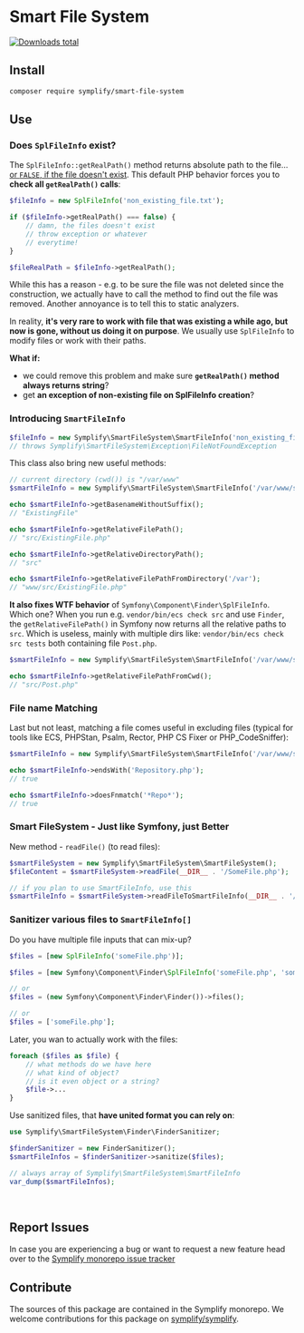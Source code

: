 # Smart File System

[![Downloads total](https://img.shields.io/packagist/dt/symplify/smart-file-system.svg?style=flat-square)](https://packagist.org/packages/symplify/smart-file-system/stats)

## Install

```bash
composer require symplify/smart-file-system
```

## Use

### Does `SplFileInfo` exist?

The `SplFileInfo::getRealPath()` method returns absolute path to the file... [or `FALSE`, if the file doesn't exist](https://www.php.net/manual/en/splfileinfo.getrealpath.php). This default PHP behavior forces you to **check all `getRealPath()` calls**:

```php
$fileInfo = new SplFileInfo('non_existing_file.txt');

if ($fileInfo->getRealPath() === false) {
    // damn, the files doesn't exist
    // throw exception or whatever
    // everytime!
}

$fileRealPath = $fileInfo->getRealPath();
```

While this has a reason - e.g. to be sure the file was not deleted since the construction,
we actually have to call the method to find out the file was removed. Another annoyance is to tell this to static analyzers.

In reality, **it's very rare to work with file that was existing a while ago, but now is gone, without us doing it on purpose**. We usually use `SplFileInfo` to modify files or work with their paths.

**What if:**

- we could remove this problem and make sure **`getRealPath()` method always returns string**?
- get **an exception of non-existing file on SplFileInfo creation**?

### Introducing `SmartFileInfo`

```php
$fileInfo = new Symplify\SmartFileSystem\SmartFileInfo('non_existing_file.txt');
// throws Symplify\SmartFileSystem\Exception\FileNotFoundException
```

This class also bring new useful methods:

```php
// current directory (cwd()) is "/var/www"
$smartFileInfo = new Symplify\SmartFileSystem\SmartFileInfo('/var/www/src/ExistingFile.php');

echo $smartFileInfo->getBasenameWithoutSuffix();
// "ExistingFile"

echo $smartFileInfo->getRelativeFilePath();
// "src/ExistingFile.php"

echo $smartFileInfo->getRelativeDirectoryPath();
// "src"

echo $smartFileInfo->getRelativeFilePathFromDirectory('/var');
// "www/src/ExistingFile.php"
```

**It also fixes WTF behavior** of `Symfony\Component\Finder\SplFileInfo`. Which one? When you run e.g. `vendor/bin/ecs check src` and use `Finder`, the `getRelativeFilePath()` in Symfony now returns all the relative paths to `src`. Which is useless, mainly with multiple dirs like: `vendor/bin/ecs check src tests` both containing file `Post.php`.

```php
$smartFileInfo = new Symplify\SmartFileSystem\SmartFileInfo('/var/www/src/Post.php');

echo $smartFileInfo->getRelativeFilePathFromCwd();
// "src/Post.php"
```

### File name Matching

Last but not least, matching a file comes useful in excluding files (typical for tools like ECS, PHPStan, Psalm, Rector, PHP CS Fixer or PHP_CodeSniffer):

```php
$smartFileInfo = new Symplify\SmartFileSystem\SmartFileInfo('/var/www/src/PostRepository.php');

echo $smartFileInfo->endsWith('Repository.php');
// true

echo $smartFileInfo->doesFnmatch('*Repo*');
// true
```

### Smart FileSystem - Just like Symfony, just Better

New method - `readFile()` (to read files):

```php
$smartFileSystem = new Symplify\SmartFileSystem\SmartFileSystem();
$fileContent = $smartFileSystem->readFile(__DIR__ . '/SomeFile.php');
```

```php
// if you plan to use SmartFileInfo, use this
$smartFileInfo = $smartFileSystem->readFileToSmartFileInfo(__DIR__ . '/SomeFile.php');
```

### Sanitizer various files to `SmartFileInfo[]`

Do you have multiple file inputs that can mix-up?

```php
$files = [new SplFileInfo('someFile.php')];

$files = [new Symfony\Component\Finder\SplFileInfo('someFile.php', 'someFile', '')];

// or
$files = (new Symfony\Component\Finder\Finder())->files();

// or
$files = ['someFile.php'];
```

Later, you wan to actually work with the files:

```php
foreach ($files as $file) {
    // what methods do we have here
    // what kind of object?
    // is it even object or a string?
    $file->...
}
```

Use sanitized files, that **have united format you can rely on**:

```php
use Symplify\SmartFileSystem\Finder\FinderSanitizer;

$finderSanitizer = new FinderSanitizer();
$smartFileInfos = $finderSanitizer->sanitize($files);

// always array of Symplify\SmartFileSystem\SmartFileInfo
var_dump($smartFileInfos);
```

<br>

## Report Issues

In case you are experiencing a bug or want to request a new feature head over to the [Symplify monorepo issue tracker](https://github.com/symplify/symplify/issues)

## Contribute

The sources of this package are contained in the Symplify monorepo. We welcome contributions for this package on [symplify/symplify](https://github.com/symplify/symplify).
